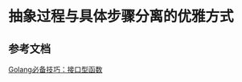 # 抽象过程与具体步骤分离的优雅方式

## 参考文档
[Golang必备技巧：接口型函数](http://www.flysnow.org/2016/12/30/golang-function-interface.html?hmsr=toutiao.io&utm_medium=toutiao.io&utm_source=toutiao.io)